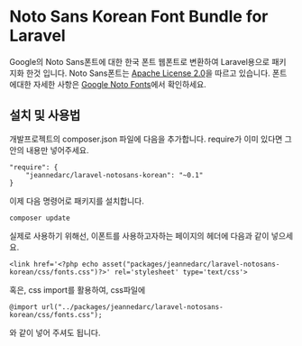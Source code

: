 # Noto Sans Korean Font Bundle for Laravel

Google의 Noto Sans폰트에 대한 한국 폰트 웹폰트로 변환하여 Laravel용으로 패키지화 한것 입니다.
Noto Sans폰트는 [Apache License 2.0](http://www.apache.org/licenses/LICENSE-2.0.html)을 따르고 있습니다.
폰트에대한 자세한 사항은 [Google Noto Fonts](https://www.google.com/get/noto/)에서 확인하세요.

## 설치 및 사용법

개발프로젝트의 composer.json 파일에 다음을 추가합니다.
require가 이미 있다면 그안의 내용만 넣어주세요.

    "require": {
        "jeannedarc/laravel-notosans-korean": "~0.1"
    }

이제 다음 명령어로 패키지를 설치합니다.

    composer update

실제로 사용하기 위해선, 이폰트를 사용하고자하는 페이지의 헤더에 다음과 같이 넣으세요.

    <link href='<?php echo asset("packages/jeannedarc/laravel-notosans-korean/css/fonts.css")?>' rel='stylesheet' type='text/css'>

혹은, css import를 활용하여, css파일에

    @import url("../packages/jeannedarc/laravel-notosans-korean/css/fonts.css");

와 같이 넣어 주셔도 됩니다.